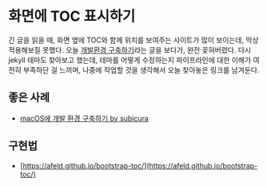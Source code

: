 # 화면에 TOC 표시하기

긴 글을 읽을 때, 화면 옆에 TOC와 함께 위치를 보여주는 사이트가 많이 보이는데, 막상 적용해보질 못했다.
오늘 [개발환경 구축하기](https://subicura.com/2017/11/22/mac-os-development-environment-setup.html)라는 글을 보다가, 완전 꽂혀버렸다.
다시 jekyll 테마도 찾아보고 했는데, 테마를 어떻게 수정하는지 파이프라인에 대한 이해가 여전히 부족하단 걸 느끼며,
나중에 작업할 것을 생각해서 오늘 찾아놓은 링크를 남겨둔다.

## 좋은 사례

- [macOS에 개발 환경 구축하기 by subicura](https://subicura.com/2017/11/22/mac-os-development-environment-setup.html)

## 구현법

- [https://afeld.github.io/bootstrap-toc/](https://afeld.github.io/bootstrap-toc/)